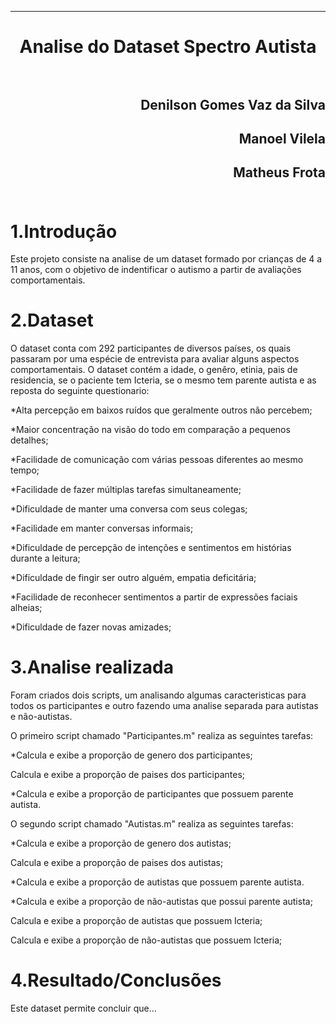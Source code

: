 ﻿***
<h1 align="center" > Analise do Dataset Spectro Autista

<br>
<br>

<h2 align="right">Denilson Gomes Vaz da Silva<br>
<h2 align="right">Manoel Vilela<br>
<h2 align="right">Matheus Frota<br>
<br>

1.Introdução
==========

<p>Este projeto consiste na analise de um dataset formado por crianças de 4 a 11 anos, com o objetivo de indentificar o autismo a partir de avaliações comportamentais.<p/>

2.Dataset
==========

<p>O dataset conta com 292 participantes de diversos países, os quais passaram por uma espécie de entrevista para avaliar alguns aspectos comportamentais. O dataset contém a idade, o genêro, etinia, pais de residencia, se o paciente tem Icteria, se o mesmo tem parente autista e as reposta do seguinte questionario:<p/>

<p>*Alta percepção em baixos ruídos que geralmente outros não percebem;<p/>
<p>*Maior concentração na visão do todo em comparação a pequenos detalhes;<p/>
<p>*Facilidade de comunicação com várias pessoas diferentes ao mesmo tempo;<p/>
<p>*Facilidade de fazer múltiplas tarefas simultaneamente;<p/>
<p>*Dificuldade de manter uma conversa com seus colegas;<p/>
<p>*Facilidade em manter conversas informais;<p/>
<p>*Dificuldade de percepção de intenções e sentimentos em histórias durante a leitura;<p/>
<p>*Dificuldade de fingir ser outro alguém, empatia deficitária;<p/>
<p>*Facilidade de reconhecer sentimentos a partir de expressões faciais alheias;<p/>
<p>*Dificuldade de fazer novas amizades;<p/>

3.Analise realizada
==========

<p>Foram criados dois scripts, um analisando algumas caracteristicas para todos os participantes e outro fazendo uma analise separada para autistas e não-autistas.<p/>

<p>O primeiro script chamado "Participantes.m" realiza as seguintes tarefas:<p/>
<p>*Calcula e exibe a proporção de genero dos participantes;<p/>
<p>Calcula e exibe a proporção de paises dos participantes;<p/>
<p>*Calcula e exibe a proporção de participantes que possuem parente autista.<p/>

<p>O segundo script chamado "Autistas.m" realiza as seguintes tarefas:<p/>
<p>*Calcula e exibe a proporção de genero dos autistas;<p/>
<p>Calcula e exibe a proporção de paises dos autistas;<p/>
<p>*Calcula e exibe a proporção de autistas que possuem parente autista.<p/>
<p>*Calcula e exibe a proporção de não-autistas que possui parente autista;<p/>
<p>Calcula e exibe a proporção de autistas que possuem Icteria;<p/>
<p>Calcula e exibe a proporção de não-autistas que possuem Icteria;<p/>

4.Resultado/Conclusões
==========

<p>Este dataset permite concluir que...<p/>